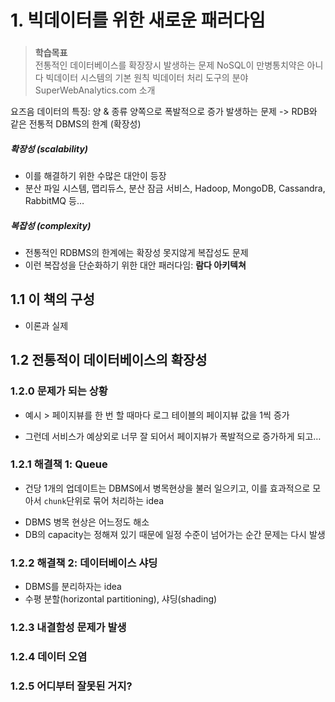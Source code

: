 # 1. 빅데이터를 위한 새로운 패러다임
### 
> **학습목표**  
전통적인 데이터베이스를 확장장시 발생하는 문제
NoSQL이 만병통치약은 아니다 
빅데이터 시스템의 기본 원칙
빅데이터 처리 도구의 분야 
SuperWebAnalytics.com 소개 

요즈음 데이터의 특징: 양 & 종류 양쪽으로 폭발적으로 증가 
발생하는 문제 -> RDB와 같은 전통적 DBMS의 한계 (확장성)

##### 확장성 (scalability)
- 이를 해결하기 위한 수많은 대안이 등장
- 분산 파일 시스템, 맵리듀스, 분산 잠금 서비스, Hadoop, MongoDB, Cassandra, RabbitMQ 등…

##### 복잡성 (complexity)
- 전통적인 RDBMS의 한계에는 확장성 못지않게 복잡성도 문제 
- 이런 복잡성을 단순화하기 위한 대안 패러다임: **람다 아키텍쳐**

## 1.1 이 책의 구성 
- 이론과 실제 

## 1.2 전통적이 데이터베이스의 확장성 
### 1.2.0 문제가 되는 상황 
- 예시 > 페이지뷰를 한 번 할 때마다 로그 테이블의 페이지뷰 값을 1씩 증가
* 그런데 서비스가 예상외로 너무 잘 되어서 페이지뷰가 폭발적으로 증가하게 되고…

### 1.2.1 해결책 1: Queue
- 건당 1개의 업데이트는 DBMS에서 병목현상을 불러 일으키고, 이를 효과적으로 모아서  `chunk`단위로 묶어 처리하는 idea
* DBMS  병목 현상은 어느정도 해소
* DB의 capacity는 정해져 있기 때문에 일정 수준이 넘어가는 순간 문제는 다시 발생 

### 1.2.2 해결책 2: 데이터베이스 샤딩 
* DBMS를 분리하자는 idea 
* 수평 분할(horizontal partitioning), 샤딩(shading)

### 1.2.3 내결함성 문제가 발생 
### 1.2.4 데이터 오염
### 1.2.5 어디부터 잘못된 거지? 
